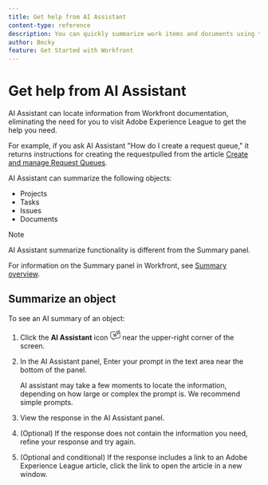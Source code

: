 ```yaml
---
title: Get help from AI Assistant
content-type: reference
description: You can quickly summarize work items and documents using the Summarize this functionality.
author: Becky
feature: Get Started with Workfront
---
```

# Get help from AI Assistant

AI Assistant can locate information from Workfront documentation, eliminating the need for you to visit Adobe Experience League to get the help you need. 

For example, if you ask AI Assistant "How do I create a request queue," it returns instructions for creating the requestpulled from the article [Create and manage Request Queues](/help/quicksilver/manage-work/requests/create-and-manage-request-queues/create-request-queue.md).

AI Assistant can summarize the following objects:

* Projects
* Tasks
* Issues
* Documents

>[!NOTE]
>
>AI Assistant summarize functionality is different from the Summary panel. 
>
>For information on the Summary panel in Workfront, see [Summary overview](/help/quicksilver/workfront-basics/the-new-workfront-experience/summary-overview.md).

## Summarize an object

To see an AI summary of an object:

1. Click the **AI Assistant** icon ![AI Assistant icon](assets/ai-assistant-icon.png) near the upper-right corner of the screen.
1. In the AI Assistant panel, Enter your prompt in the text area near the bottom of the panel.

   AI assistant may take a few moments to locate the information, depending on how large or complex the prompt is. We recommend simple prompts.

1. View the response in the AI Assistant panel.
1. (Optional) If the response does not contain the information you need, refine your response and try again.
1. (Optional and conditional) If the response includes a link to an Adobe Experience League article, click the link to open the article in a new window.



